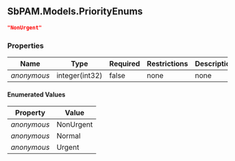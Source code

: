 
<h2 id="tocS_SbPAM.Models.PriorityEnums">SbPAM.Models.PriorityEnums</h2>

<a id="schemasbpam.models.priorityenums"></a>
<a id="schema_SbPAM.Models.PriorityEnums"></a>
<a id="tocSsbpam.models.priorityenums"></a>
<a id="tocssbpam.models.priorityenums"></a>

```json
"NonUrgent"

```

### Properties

|Name|Type|Required|Restrictions|Description|
|---|---|---|---|---|
|*anonymous*|integer(int32)|false|none|none|

#### Enumerated Values

|Property|Value|
|---|---|
|*anonymous*|NonUrgent|
|*anonymous*|Normal|
|*anonymous*|Urgent|


